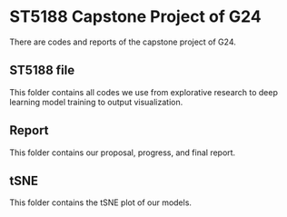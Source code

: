 # ST5188 Capstone Project of G24

There are codes and reports of the capstone project of G24.
## ST5188 file 
This folder contains all codes we use from explorative research to deep learning model training to output visualization. 

## Report
This folder contains our proposal, progress, and final report.

## tSNE
This folder contains the tSNE plot of our models.
